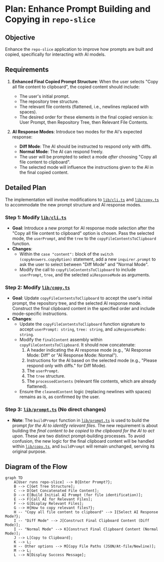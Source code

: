 # Plan: Enhance Prompt Building and Copying in `repo-slice`

## Objective

Enhance the `repo-slice` application to improve how prompts are built and copied, specifically for interacting with AI models.

## Requirements

1.  **Enhanced Final Copied Prompt Structure**: When the user selects "Copy all file content to clipboard", the copied content should include:
    *   The user's initial prompt.
    *   The repository tree structure.
    *   The relevant file contents (flattened, i.e., newlines replaced with spaces).
    *   The desired order for these elements in the final copied version is: User Prompt, then Repository Tree, then Relevant File Contents.

2.  **AI Response Modes**: Introduce two modes for the AI's expected response:
    *   **Diff Mode**: The AI should be instructed to respond only with diffs.
    *   **Normal Mode**: The AI can respond freely.
    *   The user will be prompted to select a mode *after* choosing "Copy all file content to clipboard".
    *   The selected mode will influence the instructions given to the AI in the final copied content.

## Detailed Plan

The implementation will involve modifications to [`lib/cli.ts`](lib/cli.ts) and [`lib/copy.ts`](lib/copy.ts) to accommodate the new prompt structure and AI response modes.

### Step 1: Modify [`lib/cli.ts`](lib/cli.ts)

*   **Goal**: Introduce a new prompt for AI response mode selection after the "Copy all file content to clipboard" option is chosen. Pass the selected mode, the `userPrompt`, and the `tree` to the `copyFileContentsToClipboard` function.
*   **Changes**:
    *   Within the `case "content":` block of the `switch (copyAnswers.copyOption)` statement, add a new `inquirer.prompt` to ask the user to select between "Diff Mode" and "Normal Mode".
    *   Modify the call to `copyFileContentsToClipboard` to include `userPrompt`, `tree`, and the selected `aiResponseMode` as arguments.

### Step 2: Modify [`lib/copy.ts`](lib/copy.ts)

*   **Goal**: Update `copyFileContentsToClipboard` to accept the user's initial prompt, the repository tree, and the selected AI response mode. Construct the final clipboard content in the specified order and include mode-specific instructions.
*   **Changes**:
    *   Update the `copyFileContentsToClipboard` function signature to accept `userPrompt: string`, `tree: string`, and `aiResponseMode: string`.
    *   Modify the `finalContent` assembly within `copyFileContentsToClipboard`. It should now concatenate:
        1.  A header indicating the AI response mode (e.g., "AI Response Mode: Diff" or "AI Response Mode: Normal").
        2.  Instructions for the AI based on the selected mode (e.g., "Please respond only with diffs." for Diff Mode).
        3.  The `userPrompt`.
        4.  The `tree` structure.
        5.  The `processedContents` (relevant file contents, which are already flattened).
    *   Ensure the `cleanedContent` logic (replacing newlines with spaces) remains as is, as confirmed by the user.

### Step 3: [`lib/prompt.ts`](lib/prompt.ts) (No direct changes)

*   **Note**: The `buildPrompt` function in [`lib/prompt.ts`](lib/prompt.ts) is used to build the prompt *for the AI to identify relevant files*. The new requirement is about building the *final content to be copied to the clipboard for the AI to act upon*. These are two distinct prompt-building processes. To avoid confusion, the new logic for the final clipboard content will be handled within [`lib/copy.ts`](lib/copy.ts), and `buildPrompt` will remain unchanged, serving its original purpose.

## Diagram of the Flow

```mermaid
graph TD
    A[User runs repo-slice] --> B{Enter Prompt?};
    B --> C[Get Tree Structure];
    C --> D[Get Concatenated File Content];
    D --> E[Build Initial AI Prompt (for file identification)];
    E --> F[Call AI for Relevant Files];
    F --> G[Display Relevant Files];
    G --> H{How to copy relevant files?};
    H -- "Copy all file content to clipboard" --> I{Select AI Response Mode?};
    I -- "Diff Mode" --> J[Construct Final Clipboard Content (Diff Mode)];
    I -- "Normal Mode" --> K[Construct Final Clipboard Content (Normal Mode)];
    J --> L[Copy to Clipboard];
    K --> L;
    H -- Other options --> M[Copy File Paths (JSON/At-file/Newline)];
    M --> L;
    L --> N[Display Success Message];
